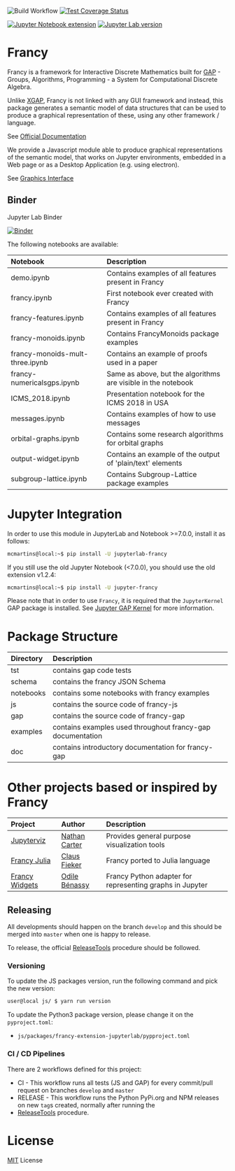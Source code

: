 ![Build Workflow](https://github.com/gap-packages/francy/actions/workflows/CI.yml/badge.svg)
[![Test Coverage Status](https://codecov.io/gh/gap-packages/francy/branch/master/graph/badge.svg)](https://codecov.io/gh/gap-packages/francy)

[![Jupyter Notebook extension](https://badge.fury.io/py/jupyter-francy.svg)](https://badge.fury.io/py/jupyter-francy)
[![Jupyter Lab version](https://badge.fury.io/py/jupyterlab-francy.svg)](https://badge.fury.io/py/jupyterlab-francy)

# Francy

Francy is a framework for Interactive Discrete Mathematics built for [GAP](https://www.gap-system.org/) - 
Groups, Algorithms, Programming - a System for Computational Discrete Algebra.

Unlike [XGAP](https://github.com/gap-packages/xgap), Francy is not linked with any GUI framework and instead, 
this package generates a semantic model of data structures that can be used to produce a graphical representation
of these, using any other framework / language.

See [Official Documentation](https://gap-packages.github.io/francy/doc/chap1.html)

We provide a Javascript module able to produce graphical representations of the semantic model,
that works on Jupyter environments, embedded in a Web page or as a Desktop Application (e.g. using electron).

See [Graphics Interface](/js)

## Binder

Jupyter Lab Binder

[![Binder](https://mybinder.org/badge_logo.svg)](https://mybinder.org/v2/gh/gap-packages/francy/master?urlpath=lab)

The following notebooks are available:

| Notebook                        | Description                                                   |
|:--------------------------------|:--------------------------------------------------------------|
| demo.ipynb                      | Contains examples of all features present in Francy           |
| francy.ipynb                    | First notebook ever created with Francy                       |
| francy-features.ipynb           | Contains examples of all features present in Francy           |
| francy-monoids.ipynb            | Contains FrancyMonoids package examples                       |
| francy-monoids-mult-three.ipynb | Contains an example of proofs used in a paper                 |
| francy-numericalsgps.ipynb      | Same as above, but the algorithms are visible in the notebook |
| ICMS_2018.ipynb                 | Presentation notebook for the ICMS 2018 in USA                |
| messages.ipynb                  | Contains examples of how to use messages                      |
| orbital-graphs.ipynb            | Contains some research algorithms for orbital graphs          |
| output-widget.ipynb             | Contains an example of the output of 'plain/text' elements    |
| subgroup-lattice.ipynb          | Contains Subgroup-Lattice package examples                    |

# Jupyter Integration

In order to use this module in JupyterLab and Notebook >=7.0.0, install it as follows:

```bash
mcmartins@local:~$ pip install -U jupyterlab-francy
```

If you still use the old Jupyter Notebook (<7.0.0), you should use the old extension v1.2.4:

```bash
mcmartins@local:~$ pip install -U jupyter-francy
```

Please note that in order to use `Francy`, it is required that the `JupyterKernel` GAP package is installed. 
See [Jupyter GAP Kernel](https://github.com/gap-packages/JupyterKernel) for more information.

# Package Structure

|Directory   |Description                                                     |
|:-----------|:---------------------------------------------------------------|
| tst        | contains gap code tests                                        |
| schema     | contains the francy JSON Schema                                |
| notebooks  | contains some notebooks with francy examples                   |
| js         | contains the source code of francy-js                          |
| gap        | contains the source code of francy-gap                         |
| examples   | contains examples used throughout francy-gap documentation     |
| doc        | contains introductory documentation for francy-gap             |

# Other projects based or inspired by Francy

| Project                                                    | Author                                           | Description                                              |
|:-----------------------------------------------------------|:-------------------------------------------------|:---------------------------------------------------------|
| [Jupyterviz](https://github.com/nathancarter/jupyterviz)   | [Nathan Carter](https://github.com/nathancarter) | Provides general purpose visualization tools             |                            
| [Francy Julia](https://github.com/fieker/Francy)           | [Claus Fieker](https://github.com/fieker)        | Francy ported to Julia language                          |
| [Francy Widgets](https://github.com/zerline/francy-widget) | [Odile Bénassy](https://github.com/zerline)      | Francy Python adapter for representing graphs in Jupyter |

## Releasing

All developments should happen on the branch `develop` and this should be merged into `master` when one is happy to release.

To release, the official [ReleaseTools](https://github.com/gap-system/ReleaseTools) procedure should be followed.

### Versioning

To update the JS packages version, run the following command and pick the new version:

```bash
user@local js/ $ yarn run version
```

To update the Python3 package version, please change it on the `pyproject.toml`:

* `js/packages/francy-extension-jupyterlab/pypproject.toml`

### CI / CD Pipelines

There are 2 workflows defined for this project:

* CI - This workflow runs all tests (JS and GAP) for every commit/pull request on branches `develop` and `master`
* RELEASE - This workflow runs the Python PyPi.org and NPM releases on new `tag`s created, normally after running the 
* [ReleaseTools](https://github.com/gap-system/ReleaseTools) procedure.

# License

[MIT](LICENSE) License
